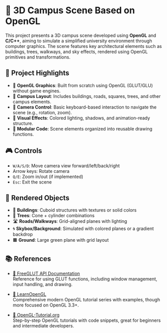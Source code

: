 # 🏫 3D Campus Scene Based on OpenGL

This project presents a 3D campus scene developed using **OpenGL** and **C/C++**, aiming to simulate a simplified university environment through computer graphics. The scene features key architectural elements such as buildings, trees, walkways, and sky effects, rendered using OpenGL primitives and transformations.

## 🌟 Project Highlights

- 🧱 **OpenGL Graphics**: Built from scratch using OpenGL (GLUT/GLU) without game engines.
- 🏢 **Campus Layout**: Includes buildings, roads, squares, trees, and other campus elements.
- 🎥 **Camera Control**: Basic keyboard-based interaction to navigate the scene (e.g., rotation, zoom).
- 🌈 **Visual Effects**: Colored lighting, shadows, and animation-ready structure.
- 🧩 **Modular Code**: Scene elements organized into reusable drawing functions.

## 🎮 Controls

- `W/A/S/D`: Move camera view forward/left/back/right
- Arrow keys: Rotate camera
- `Q/E`: Zoom in/out (if implemented)
- `Esc`: Exit the scene

## 🧱 Rendered Objects

- 🏫 **Buildings**: Cuboid structures with textures or solid colors
- 🌲 **Trees**: Cone + cylinder combinations
- 🛣️ **Roads/Walkways**: Grid-aligned planes with lighting
- 🌀 **Skybox/Background**: Simulated with colored planes or a gradient backdrop
- 🟫 **Ground**: Large green plane with grid layout

## 📚 References

- [📘 FreeGLUT API Documentation](https://freeglut.sourceforge.net/docs/api.php)  
  Reference for using GLUT functions, including window management, input handling, and drawing.

- [📖 LearnOpenGL](https://learnopengl.com/)  
  Comprehensive modern OpenGL tutorial series with examples, though more focused on OpenGL 3.3+.

- [📙 OpenGL-Tutorial.org](https://www.opengl-tutorial.org/)  
  Step-by-step OpenGL tutorials with code snippets, great for beginners and intermediate developers.
